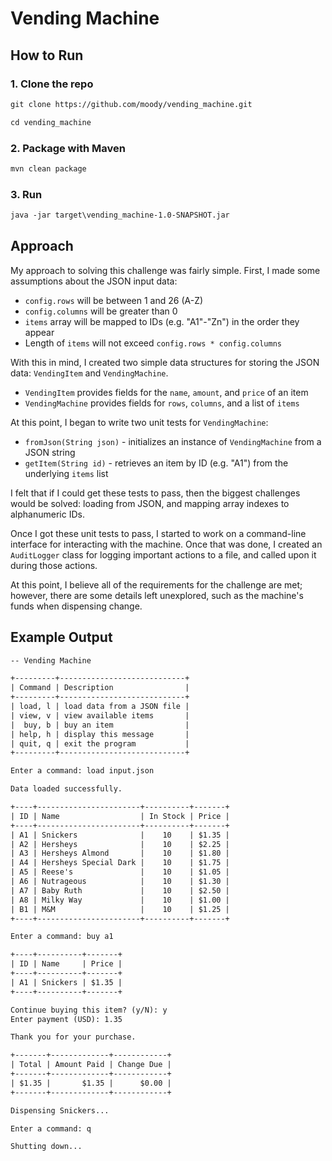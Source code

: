 # Vending Machine

## How to Run

### 1. Clone the repo

```txt
git clone https://github.com/moody/vending_machine.git
```

```txt
cd vending_machine
```

### 2. Package with Maven

```txt
mvn clean package
```

### 3. Run

```txt
java -jar target\vending_machine-1.0-SNAPSHOT.jar
```

## Approach

My approach to solving this challenge was fairly simple. First, I made some
assumptions about the JSON input data:

- `config.rows` will be between 1 and 26 (A-Z)
- `config.columns` will be greater than 0
- `items` array will be mapped to IDs (e.g. "A1"-"Zn") in the order they appear
- Length of `items` will not exceed `config.rows * config.columns`

With this in mind, I created two simple data structures for storing the JSON data: `VendingItem` and `VendingMachine`.

- `VendingItem` provides fields for the `name`, `amount`, and `price` of an item
- `VendingMachine` provides fields for `rows`, `columns`, and a list of `items`

At this point, I began to write two unit tests for `VendingMachine`:

- `fromJson(String json)` - initializes an instance of `VendingMachine` from a JSON string
- `getItem(String id)` - retrieves an item by ID (e.g. "A1") from the underlying `items` list

I felt that if I could get these tests to pass, then the biggest challenges
would be solved: loading from JSON, and mapping array indexes to alphanumeric
IDs.

Once I got these unit tests to pass, I started to work on a command-line
interface for interacting with the machine. Once that was done, I created
an `AuditLogger` class for logging important actions to a file, and called upon
it during those actions.

At this point, I believe all of the requirements for the challenge are met;
however, there are some details left unexplored, such as the machine's funds
when dispensing change.

## Example Output

```txt
-- Vending Machine

+---------+----------------------------+
| Command | Description                |
+---------+----------------------------+
| load, l | load data from a JSON file |
| view, v | view available items       |
|  buy, b | buy an item                |
| help, h | display this message       |
| quit, q | exit the program           |
+---------+----------------------------+

Enter a command: load input.json

Data loaded successfully.

+----+-----------------------+----------+-------+
| ID | Name                  | In Stock | Price |
+----+-----------------------+----------+-------+
| A1 | Snickers              |    10    | $1.35 |
| A2 | Hersheys              |    10    | $2.25 |
| A3 | Hersheys Almond       |    10    | $1.80 |
| A4 | Hersheys Special Dark |    10    | $1.75 |
| A5 | Reese's               |    10    | $1.05 |
| A6 | Nutrageous            |    10    | $1.30 |
| A7 | Baby Ruth             |    10    | $2.50 |
| A8 | Milky Way             |    10    | $1.00 |
| B1 | M&M                   |    10    | $1.25 |
+----+-----------------------+----------+-------+

Enter a command: buy a1

+----+----------+-------+
| ID | Name     | Price |
+----+----------+-------+
| A1 | Snickers | $1.35 |
+----+----------+-------+

Continue buying this item? (y/N): y
Enter payment (USD): 1.35

Thank you for your purchase.

+-------+-------------+------------+
| Total | Amount Paid | Change Due |
+-------+-------------+------------+
| $1.35 |       $1.35 |      $0.00 |
+-------+-------------+------------+

Dispensing Snickers...

Enter a command: q

Shutting down...
```
